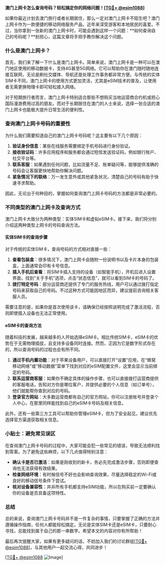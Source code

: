 **澳门上网卡怎么查询号码？轻松搞定你的网络问题！[[TG💪+ @esim1088](https://t.me/s/esim1088)]**

如果你最近计划去澳门旅行或者长期居住，那么一定对澳门上网卡不陌生吧？澳门上网卡作为一款便捷的移动网络服务产品，近年来深受游客和本地居民的喜爱。不过，当你拿到一张新的澳门上网卡时，可能会遇到这样一个问题：**如何查询自己的号码呢？**别担心，这篇文章将手把手教你解决这个问题。

### 什么是澳门上网卡？

首先，我们来了解一下什么是澳门上网卡。简单来说，澳门上网卡是一种可以在澳门地区使用的移动数据卡，支持4G甚至5G网络。它可以帮助你在澳门随时随地连接互联网，无论是刷社交媒体、导航还是处理工作事务都非常方便。与传统的实体SIM卡不同，澳门上网卡的使用方式更加灵活，尤其是eSIM技术的普及，让使用者无需更换物理卡即可轻松接入网络。

对于短期旅行者而言，澳门上网卡特别适合那些不想购买当地运营商合约机或担心国际漫游费用过高的朋友。而对于长期居住在澳门的人士来说，选择一张合适的澳门上网卡也能极大提升日常生活的便利性。

### 查询澳门上网卡号码的重要性

为什么我们需要知道自己的澳门上网卡号码呢？这主要有以下几个原因：

1. **验证身份信息**：某些在线服务需要绑定手机号码进行身份验证。
2. **接收验证码**：许多应用程序和服务都会通过短信发送验证码，例如银行账户、社交平台等。
3. **联系客服**：如果遇到任何问题，比如流量不足、账单疑问等，能够提供准确的号码会让客服更快地帮助你解决问题。
4. **紧急情况下的联络**：万一发生意外或其他紧急状况，清楚自己的号码有助于快速寻求帮助。

因此，无论出于何种目的，掌握如何查询澳门上网卡号码的方法都是非常必要的。

### 不同类型的澳门上网卡及查询方式

澳门上网卡大致分为两种类型：实体SIM卡和虚拟eSIM卡。接下来，我们将分别介绍这两种类型上网卡的号码查询方法。

#### 实体SIM卡的查询步骤

对于传统的实体SIM卡，查询号码的方式相对直接一些：

1. **查看包装盒**：很多情况下，澳门上网卡会随附一份说明书以及卡片本身的包装盒，上面通常会印有卡号信息。
2. **插入手机后查看**：将SIM卡插入支持的设备（如智能手机），开机后进入设置界面，找到“关于手机”选项，点击“状态信息”，就可以看到SIM卡的号码了。
3. **拨打特定号码**：部分运营商还提供了专门的服务热线，用户可以通过拨打指定号码来获取自己的号码。不过这种方式可能因地区而异，建议提前咨询相关客服人员。

需要注意的是，如果你是首次使用该卡，请确保已经按照说明完成了激活流程，否则即使插入设备也无法正常使用。

#### eSIM卡的查询方法

随着科技的发展，越来越多的人开始选择eSIM卡。相比传统SIM卡，eSIM卡的优势在于无需物理插拔，且支持多设备同时连接。然而，正因为它是数字形式存在的，所以查询号码的过程也会有所不同。

1. **通过手机内置功能**：对于苹果设备用户，可以直接打开“设置”应用，在“蜂窝移动网络”或“移动数据”菜单下找到对应的eSIM配置文件，这里会显示当前绑定的号码。
2. **联系运营商客服**：如果你不确定具体的操作步骤，也可以直接拨打运营商提供的客服电话，告知对方你是哪位客户，并提供必要的个人信息（如订单号），他们就能帮你查到对应的号码。
3. **登录官方网站**：大多数运营商都有自己的官方网站，你可以注册账号并登录个人中心，在那里同样能找到自己的eSIM卡号码及相关信息。

此外，还有一些第三方工具可以帮助你管理eSIM卡，但为了安全起见，建议优先选择官方渠道获取相关信息。

### 小贴士：避免常见误区

在查询澳门上网卡号码的过程中，大家可能会犯一些常见的错误，导致无法顺利找到答案。为了避免这些麻烦，以下几点值得特别注意：

- **确认卡是否已激活**：如果是刚收到的新卡，务必先完成激活步骤，否则即便查询也无法获得有效结果。
- **检查网络环境**：有时候信号不好也会影响查询效果，尽量选择稳定的Wi-Fi或良好的移动信号条件下尝试。
- **核对设备兼容性**：并非所有手机都支持eSIM功能，所以在购买前一定要确认你的设备是否具备这项特性。

### 总结

总的来说，查询澳门上网卡号码并不是一件复杂的事情，只要掌握了正确的方法并遵循操作指南，任何人都能轻松搞定。无论是实体SIM卡还是eSIM卡，只要耐心寻找，总能找到属于自己的那一串数字。希望本文的内容对你有所帮助！

最后再次提醒大家，如果有更多疑问的话，不妨加入我们的讨论群组[[TG💪+ @esim1088](https://t.me/s/esim1088)]，与其他用户一起交流心得，共同进步！

[[TG💪+ @esim1088](https://t.me/s/esim1088) ![Image](https://i.postimg.cc/4NQfJmqS/Snipaste-2025-05-13-00-14-12.png)]